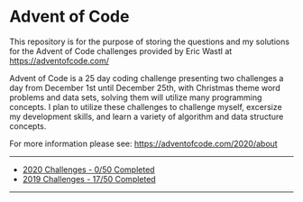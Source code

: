 # Advent of Code

This repository is for the purpose of storing the questions and my solutions for the Advent of Code challenges provided by Eric Wastl at https://adventofcode.com/

Advent of Code is a 25 day coding challenge presenting two challenges a day from December 1st until December 25th, with Christmas theme word problems and data sets, solving them will utilize many programming concepts. I plan to utilize these challenges to challenge myself, excersize my development skills, and learn a variety of algorithm and data structure concepts.

For more information please see: https://adventofcode.com/2020/about

---

- [2020 Challenges - 0/50 Completed](https://github.com/BeckTimothy/Advent-of-Code/blob/master/2020/README.md)
- [2019 Challenges - 17/50 Completed](https://github.com/BeckTimothy/Advent-of-Code/blob/master/2019/README.md)

---


